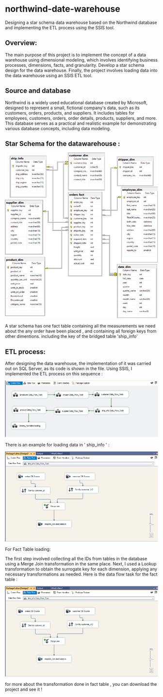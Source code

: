# northwind-date-warehouse
Designing a star schema data warehouse based on the Northwind database and implementing the ETL process using the SSIS tool.

## Overview:

The main purpose of this project is to implement the concept of a data warehouse using dimensional modeling, which involves identifying business processes, dimensions, facts, and granularity.
Develop a star schema design for the data warehouse.
Finally, the project involves loading data into the data warehouse using an SSIS ETL tool.

## Source and database

Northwind is a widely used educational database created by Microsoft, designed to represent a small, fictional company's data, such as its customers, orders, products, and suppliers. It includes tables for employees, customers, orders, order details, products, suppliers, and more. This database serves as a practical and realistic example for demonstrating various database concepts, including data modeling.

## Star Schema for the datawarehouse :

![](snapshot/star.png)


 A star schema has one fact table containing all the measurements we need about the any order have been placed , and containing all foreign keys from other dimentions. including the key of the bridged table 'ship_info'

## ETL process:

After designing the data warehouse, the implementation of it was carried out on SQL Server, as its code is shown in the file.
Using SSIS, I implemented the ETL process on this sequence :


![](snapshot/flow.png)



There is an example for loading data in ' ship_info ' :


![](snapshot/shipinfo.png)

For Fact Table loading:


The first step involved collecting all the IDs from tables in the database using a Merge Join transformation in the same place. Next, I used a Lookup transformation to obtain the surrogate key for each dimension, applying any necessary transformations as needed. Here is the data flow task for the fact table :
 
![](snapshot/shipinfo.png)


for more about the transformation done in fact table , you can download the project and see it !
